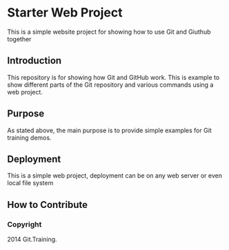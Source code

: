 # Starter Web Project
This is a simple website project for showing how to use Git and Giuthub together
## Introduction

This repository is for showing how Git and GitHub work.  This is example to show different parts of the Git repository and various commands using a web project.

## Purpose

As stated above, the main purpose is to provide simple examples for Git training demos.

## Deployment
This is a simple web project, deployment can be on any web server or even local file system

## How to Contribute

### Copyright

2014 Git.Training.
